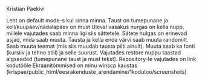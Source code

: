 Kristian Paekivi

Leht on default mode-s kui sinna minna. Taust on tumepunane ja kell/kuupäev/nädalapäev on must
Üleval vasakus nurgas on kella nupp, millele vajutades saab minna ligi siis sättetele.
Sätete hulgas on erinevad asjad, mida saab muuta. Tausta ja kella enda värvi saab muuta randomilt. Saab muuta teemat (mis siis muudab tausta pilti ainult). Muuta saab ka fonti (kursiiv ja tehno stiil) ja selle suurust.
Vajutades restore nuppu taastad algseaded (tumepunane taust ja must tekst).
Repository-le vajutades on link kodutööle
Ekraanitõmmised on minu winscp kaustas (krispae/public_html/eesrakenduste_arendamine/1kodutoo/screenshots)
